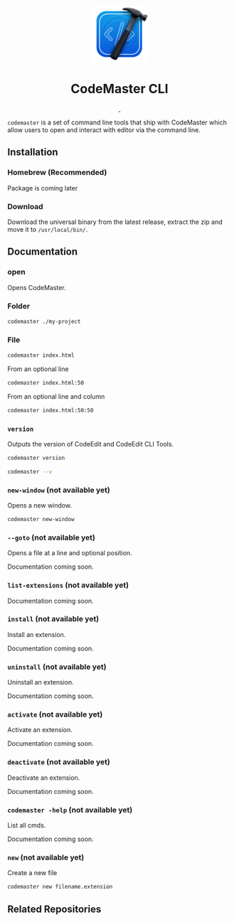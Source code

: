<p align="center">
  <img src="https://github.com/CodeMasterApp/CodeMaster/blob/main/CodeMaster/CodeMaster/Assets.xcassets/AppIcon.appiconset/Flare.png" alt="logo" height="128">
  <h1 align="center">CodeMaster CLI</h1>
</p>

<p align="center">
  <a aria-label="Read the Documentation" href="" target="_blank">
    <img alt="" src="https://img.shields.io/badge/Documentation-black.svg?style=for-the-badge&logo=readthedocs&logoColor=blue">
  </a>
  <a aria-label="Join the community on Discord" href="https://discord.gg/NgKstR2Uvh" target="_blank">
    <img alt="" src="https://img.shields.io/badge/Join%20the%20community-black.svg?style=for-the-badge&logo=Discord">
  </a>
</p>

`codemaster` is a set of command line tools that ship with CodeMaster which allow users to open and interact with editor via the command line.

## Installation

### Homebrew (Recommended)

Package is coming later
<!--```sh
brew install codeeditapp/formulae/codeedit-cli

# or 

brew tap codeeditapp/formulae
brew install codeedit-cli
```
-->
### Download

Download the universal binary from the latest release, extract the zip and move it to `/usr/local/bin/`.
<!--
### Build locally

```sh
swift build -c release --arch arm64 --arch x86_64
sudo cp -f .build/apple/Products/Release/codeedit /usr/local/bin/codeedit
```

> Note that you must have `CodeEdit` installed in a `Release` configuration. A `Debug` build of `CodeEdit` will not work.
-->
## Documentation

### open

Opens CodeMaster.

### Folder

```sh
codemaster ./my-project
```

### File

```sh
codemaster index.html
```

From an optional line

```sh
codemaster index.html:50
```

From an optional line and column

```sh
codemaster index.html:50:50
```

### `version`

Outputs the version of CodeEdit and CodeEdit CLI Tools.

```sh
codemaster version
```
```sh
codemaster --v
```

### `new-window` (not available yet)

Opens a new window.

```sh
codemaster new-window
```

### `--goto` (not available yet)

Opens a file at a line and optional position.

Documentation coming soon.

### `list-extensions` (not available yet)

Documentation coming soon.

### `install` (not available yet)

Install an extension.

Documentation coming soon.

### `uninstall` (not available yet)

Uninstall an extension.

Documentation coming soon.

### `activate` (not available yet)

Activate an extension.

Documentation coming soon.

### `deactivate` (not available yet)

Deactivate an extension.

Documentation coming soon.

### `codemaster -help` (not available yet)

List all cmds.

Documentation coming soon.

### `new` (not available yet)

Create a new file

```sh
codemaster new filename.extension
```

## Related Repositories
<!--
<table>
  <tr>
    <td align="center">
      <a href="https://github.com/CodeEditApp/CodeEdit">
        <img src="https://user-images.githubusercontent.com/806104/163099605-4eaedd33-8441-4125-9ca1-a7ccb2f62a74.png" width="128" height="128">
        <p>&nbsp;&nbsp;&nbsp;&nbsp;&nbsp;&nbsp;&nbsp;&nbsp;CodeEdit&nbsp;&nbsp;&nbsp;&nbsp;&nbsp;&nbsp;&nbsp;&nbsp;</p>
      </a>
    </td>
    <td align="center">
      <a href="https://github.com/CodeEditApp/CodeEditTextView">
        <img src="https://user-images.githubusercontent.com/806104/175655252-d77cef62-31f5-4f40-a2ad-c1406a6dd1b9.png" width="128" height="128">
        <p>CodeEditTextView</p>
      </a>
    </td>
    <td align="center">
      <a href="https://github.com/CodeEditApp/CodeEditLanguages">
        <img src="https://user-images.githubusercontent.com/806104/201497920-d6aace8d-f0dc-49f6-bcd7-6a3b64cc384c.png" height="128">
        <p>CodeEditLanguages</p>
      </a>
    </td>
    <td align="center">
      <a href="https://github.com/CodeEditApp/CodeEditKit">
        <img src="https://user-images.githubusercontent.com/806104/193877051-c60d255d-0b6a-408c-bb21-6fabc5e0e60c.png" width="128" height="128">
        <p>&nbsp;&nbsp;&nbsp;&nbsp;&nbsp;CodeEditKit&nbsp;&nbsp;&nbsp;&nbsp;&nbsp;</p>
      </a>
    </td>
  </tr>
</table>
-->
